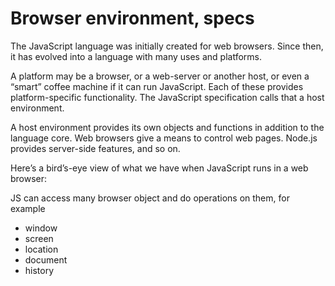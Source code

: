 # Browser environment, specs

The JavaScript language was initially created for web browsers. Since then, it has evolved into a language with many uses and platforms.

A platform may be a browser, or a web-server or another host, or even a “smart” coffee machine if it can run JavaScript. Each of these provides platform-specific functionality. The JavaScript specification calls that a host environment.

A host environment provides its own objects and functions in addition to the language core. Web browsers give a means to control web pages. Node.js provides server-side features, and so on.

Here’s a bird’s-eye view of what we have when JavaScript runs in a web browser:

JS can access many browser object and do operations on them, for example

- window
- screen
- location
- document
- history
